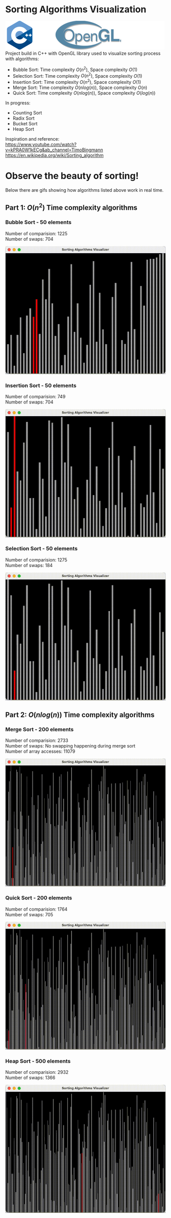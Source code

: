 # Sorting Algorithms Visualization

![C++](img/tech.png)  
Project build in C++ with OpenGL library used to visualize sorting process with algorithms:

- Bubble Sort: Time complexity $O(n^2)$, Space complexity $O(1)$
- Selection Sort: Time complexity $O(n^2)$, Space complexity $O(1)$
- Insertion Sort: Time complexity $O(n^2)$, Space complexity $O(1)$
- Merge Sort: Time complexity $O(nlog(n))$, Space complexity $O(n)$
- Quick Sort: Time complexity $O(nlog(n))$, Space complexity $O(log(n))$

In progress:

- Counting Sort
- Radix Sort
- Bucket Sort
- Heap Sort

Inspiration and reference:  
<https://www.youtube.com/watch?v=kPRA0W1kECg&ab_channel=TimoBingmann>  
<https://en.wikipedia.org/wiki/Sorting_algorithm>

# Observe the beauty of sorting!
Below there are gifs showing how algorithms listed above work in real time.

## Part 1: $O(n^2)$ Time complexity algorithms
### Bubble Sort - 50 elements
Number of comparision: 1225   
Number of swaps: 704   
<!-- <img src="results/bubbleSort.gif" width="640" height="480"> -->
![BubbleSort](results/bubbleSort.gif)

### Insertion Sort - 50 elements
Number of comparision: 749   
Number of swaps: 704   
<!-- <img src="results/insertionSort.gif" width="640" height="480"> -->
![InsertionSort](results/insertionSort.gif)


### Selection Sort - 50 elements
Number of comparision: 1275   
Number of swaps: 184   
<!-- <img src="results/selectionSort.gif" width="640" height="480"> -->
![SelectionSort](results/selectionSort.gif)

## Part 2: $O(nlog(n))$ Time complexity algorithms
### Merge Sort - 200 elements
Number of comparision: 2733   
Number of swaps: No swapping happening during merge sort      
Number of array accesses: 11079   
<!-- <img src="results/mergeSort.gif" width="640" height="480"> -->
![MergeSort](results/mergeSort.gif)

### Quick Sort - 200 elements
Number of comparision: 1764   
Number of swaps: 705  
<!-- <img src="results/quickSort.gif" width="640" height="480"> -->
 ![QuickSort](results/quickSort.gif)
 

### Heap Sort - 500 elements
Number of comparision: 2932   
Number of swaps: 1366  
<!-- <img src="results/quickSort.gif" width="640" height="480"> -->
 ![HeapSort](results/heapsort.gif)
